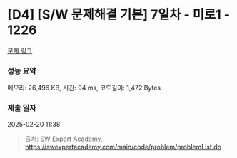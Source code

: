 # [D4] [S/W 문제해결 기본] 7일차 - 미로1 - 1226 

[문제 링크](https://swexpertacademy.com/main/code/problem/problemDetail.do?contestProbId=AV14vXUqAGMCFAYD) 

### 성능 요약

메모리: 26,496 KB, 시간: 94 ms, 코드길이: 1,472 Bytes

### 제출 일자

2025-02-20 11:38



> 출처: SW Expert Academy, https://swexpertacademy.com/main/code/problem/problemList.do